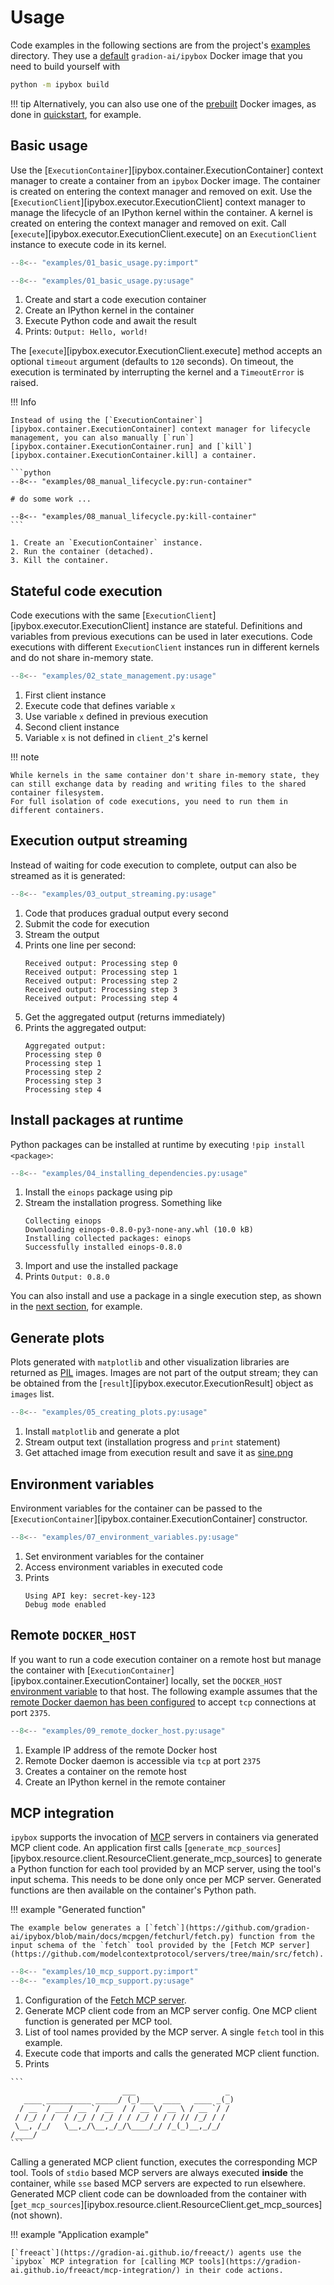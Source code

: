 # Usage

Code examples in the following sections are from the project's [examples](https://github.com/gradion-ai/ipybox/tree/main/examples) directory. They use a [default](docker.md#default-image) `gradion-ai/ipybox` Docker image that you need to build yourself with

```bash
python -m ipybox build
```

!!! tip
    Alternatively, you can also use one of the [prebuilt](https://gradion-ai.github.io/freeact/environment/#prebuilt-docker-images) Docker images, as done in [quickstart](quickstart.md), for example.

## Basic usage

Use the [`ExecutionContainer`][ipybox.container.ExecutionContainer] context manager to create a container from an `ipybox` Docker image. The container is created on entering the context manager and removed on exit.
Use the [`ExecutionClient`][ipybox.executor.ExecutionClient] context manager to manage the lifecycle of an IPython kernel within the container. A kernel is created on entering the context manager and removed on exit.
Call [`execute`][ipybox.executor.ExecutionClient.execute] on an `ExecutionClient` instance to execute code in its kernel.

```python
--8<-- "examples/01_basic_usage.py:import"

--8<-- "examples/01_basic_usage.py:usage"
```

1. Create and start a code execution container
2. Create an IPython kernel in the container
3. Execute Python code and await the result
4. Prints: `Output: Hello, world!`

The [`execute`][ipybox.executor.ExecutionClient.execute] method accepts an optional `timeout` argument (defaults to `120` seconds). On timeout, the execution is terminated by interrupting the kernel and a `TimeoutError` is raised.

!!! Info

    Instead of using the [`ExecutionContainer`][ipybox.container.ExecutionContainer] context manager for lifecycle management, you can also manually [`run`][ipybox.container.ExecutionContainer.run] and [`kill`][ipybox.container.ExecutionContainer.kill] a container.

    ```python
    --8<-- "examples/08_manual_lifecycle.py:run-container"

    # do some work ...

    --8<-- "examples/08_manual_lifecycle.py:kill-container"
    ```

    1. Create an `ExecutionContainer` instance.
    2. Run the container (detached).
    3. Kill the container.


## Stateful code execution

Code executions with the same [`ExecutionClient`][ipybox.executor.ExecutionClient] instance are stateful. Definitions and variables from previous executions can be used in later executions. Code executions with different `ExecutionClient` instances run in different kernels and do not share in-memory state.

```python
--8<-- "examples/02_state_management.py:usage"
```

1. First client instance
2. Execute code that defines variable `x`
3. Use variable `x` defined in previous execution
4. Second client instance
5. Variable `x` is not defined in `client_2`'s kernel

!!! note

    While kernels in the same container don't share in-memory state, they can still exchange data by reading and writing files to the shared container filesystem.
    For full isolation of code executions, you need to run them in different containers.

## Execution output streaming

Instead of waiting for code execution to complete, output can also be streamed as it is generated:

```python
--8<-- "examples/03_output_streaming.py:usage"
```

1. Code that produces gradual output every second
2. Submit the code for execution
3. Stream the output
4. Prints one line per second:
    ```
    Received output: Processing step 0
    Received output: Processing step 1
    Received output: Processing step 2
    Received output: Processing step 3
    Received output: Processing step 4
    ```
5. Get the aggregated output (returns immediately)
6. Prints the aggregated output:
    ```
    Aggregated output:
    Processing step 0
    Processing step 1
    Processing step 2
    Processing step 3
    Processing step 4
    ```

## Install packages at runtime

Python packages can be installed at runtime by executing `!pip install <package>`:

```python
--8<-- "examples/04_installing_dependencies.py:usage"
```

1. Install the `einops` package using pip
2. Stream the installation progress. Something like
    ```
    Collecting einops
    Downloading einops-0.8.0-py3-none-any.whl (10.0 kB)
    Installing collected packages: einops
    Successfully installed einops-0.8.0
    ```
3. Import and use the installed package
4. Prints `Output: 0.8.0`

You can also install and use a package in a single execution step, as shown in the [next section](#generate-plots), for example.

## Generate plots

Plots generated with `matplotlib` and other visualization libraries are returned as [PIL](https://pillow.readthedocs.io) images. Images are not part of the output stream; they can be obtained from the [`result`][ipybox.executor.ExecutionResult] object as `images` list.

```python
--8<-- "examples/05_creating_plots.py:usage"
```

1. Install `matplotlib` and generate a plot
2. Stream output text (installation progress and `print` statement)
3. Get attached image from execution result and save it as [sine.png](img/sine.png)

## Environment variables

Environment variables for the container can be passed to the [`ExecutionContainer`][ipybox.container.ExecutionContainer] constructor.

```python
--8<-- "examples/07_environment_variables.py:usage"
```

1. Set environment variables for the container
2. Access environment variables in executed code
3. Prints
    ```
    Using API key: secret-key-123
    Debug mode enabled
    ```


## Remote `DOCKER_HOST`

If you want to run a code execution container on a remote host but manage the container with [`ExecutionContainer`][ipybox.container.ExecutionContainer] locally, set the `DOCKER_HOST` [environment variable](https://docs.docker.com/reference/cli/docker/#environment-variables) to that host. The following example assumes that the [remote Docker daemon has been configured](https://docs.docker.com/engine/daemon/remote-access/) to accept `tcp` connections at port `2375`.

```python
--8<-- "examples/09_remote_docker_host.py:usage"
```

1. Example IP address of the remote Docker host
2. Remote Docker daemon is accessible via `tcp` at port `2375`
3. Creates a container on the remote host
4. Create an IPython kernel in the remote container

## MCP integration

`ipybox` supports the invocation of [MCP](https://modelcontextprotocol.io/) servers in containers via generated MCP client code. An application first calls [`generate_mcp_sources`][ipybox.resource.client.ResourceClient.generate_mcp_sources] to generate a Python function for each tool provided by an MCP server, using the tool's input schema. This needs to be done only once per MCP server. Generated functions are then available on the container's Python path.

!!! example "Generated function"

    The example below generates a [`fetch`](https://github.com/gradion-ai/ipybox/blob/main/docs/mcpgen/fetchurl/fetch.py) function from the input schema of the `fetch` tool provided by the [Fetch MCP server](https://github.com/modelcontextprotocol/servers/tree/main/src/fetch).

```python
--8<-- "examples/10_mcp_support.py:import"
--8<-- "examples/10_mcp_support.py:usage"
```

1. Configuration of the [Fetch MCP server](https://github.com/modelcontextprotocol/servers/tree/main/src/fetch).
2. Generate MCP client code from an MCP server config. One MCP client function is generated per MCP tool.
3. List of tool names provided by the MCP server. A single `fetch` tool in this example.
4. Execute code that imports and calls the generated MCP client function.
5. Prints
````
```
                         ___                    _
   ____ __________ _____/ (_)___  ____   ____ _(_)
  / __ `/ ___/ __ `/ __  / / __ \/ __ \ / __ `/ /
 / /_/ / /  / /_/ / /_/ / / /_/ / / / // /_/ / /
 \__, /_/   \__,_/\__,_/_/\____/_/ /_(_)__,_/_/
/____/
```
````

Calling a generated MCP client function, executes the corresponding MCP tool. Tools of `stdio` based MCP servers are always executed **inside** the container, while `sse` based MCP servers are expected to run elsewhere. Generated MCP client code can be downloaded from the container with [`get_mcp_sources`][ipybox.resource.client.ResourceClient.get_mcp_sources] (not shown).

!!! example "Application example"

    [`freeact`](https://gradion-ai.github.io/freeact/) agents use the `ipybox` MCP integration for [calling MCP tools](https://gradion-ai.github.io/freeact/mcp-integration/) in their code actions.
